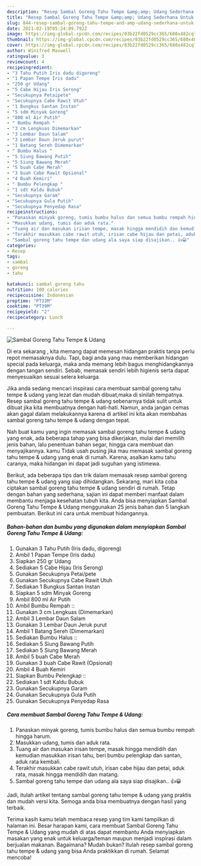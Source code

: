 ```yaml
---
description: "Resep Sambal Goreng Tahu Tempe &amp;amp; Udang Sederhana Untuk Jualan"
title: "Resep Sambal Goreng Tahu Tempe &amp;amp; Udang Sederhana Untuk Jualan"
slug: 844-resep-sambal-goreng-tahu-tempe-and-amp-udang-sederhana-untuk-jualan
date: 2021-02-19T05:24:09.792Z
image: https://img-global.cpcdn.com/recipes/03b22fd0529cc365/680x482cq70/sambal-goreng-tahu-tempe-udang-foto-resep-utama.jpg
thumbnail: https://img-global.cpcdn.com/recipes/03b22fd0529cc365/680x482cq70/sambal-goreng-tahu-tempe-udang-foto-resep-utama.jpg
cover: https://img-global.cpcdn.com/recipes/03b22fd0529cc365/680x482cq70/sambal-goreng-tahu-tempe-udang-foto-resep-utama.jpg
author: Winifred Maxwell
ratingvalue: 3
reviewcount: 4
recipeingredient:
- "3 Tahu Putih Iris dadu digoreng"
- "1 Papan Tempe Iris dadu"
- "250 gr Udang"
- "5 Cabe Hijau Iris Serong"
- "Secukupnya Petaipete"
- "Secukupnya Cabe Rawit Utuh"
- "1 Bungkus Santan Instan"
- "5 sdm Minyak Goreng"
- "800 ml Air Putih"
- " Bumbu Rempah "
- "3 cm Lengkuas Dimemarkan"
- "3 Lembar Daun Salam"
- "3 Lembar Daun Jeruk purut"
- "1 Batang Sereh Dimemarkan"
- " Bumbu Halus "
- "5 Siung Bawang Putih"
- "5 Siung Bawang Merah"
- "5 buah Cabe Merah"
- "3 buah Cabe Rawit Opsional"
- "4 Buah Kemiri"
- " Bumbu Pelengkap "
- "1 sdt Kaldu Bubuk"
- "Secukupnya Garam"
- "Secukupnya Gula Putih"
- "Secukupnya Penyedap Rasa"
recipeinstructions:
- "Panaskan minyak goreng, tumis bumbu halus dan semua bumbu rempah hingga harum."
- "Masukkan udang, tumis dan aduk rata."
- "Tuang air dan masukan irisan tempe, masak hingga mendidih dan kemudian masukkan irisan tahu, beri bumbu pelengkap dan santan, aduk rata kembali."
- "Terakhir masukkan cabe rawit utuh, irisan cabe hijau dan petai, aduk rata, masak hingga mendidih dan matang."
- "Sambal goreng tahu tempe dan udang ala saya siap disajikan.. 👍😀"
categories:
- Resep
tags:
- sambal
- goreng
- tahu

katakunci: sambal goreng tahu 
nutrition: 100 calories
recipecuisine: Indonesian
preptime: "PT33M"
cooktime: "PT39M"
recipeyield: "2"
recipecategory: Lunch

---
```



![Sambal Goreng Tahu Tempe &amp; Udang](https://img-global.cpcdn.com/recipes/03b22fd0529cc365/680x482cq70/sambal-goreng-tahu-tempe-udang-foto-resep-utama.jpg)

Di era  sekarang , kita memang dapat memesan hidangan praktis tanpa perlu repot memasaknya dulu. Tapi, bagi anda yang mau memberikan hidangan special pada keluarga, maka anda memang lebih bagus menghidangkannya dengan tangan sendiri. Sebab, memasak sendiri lebih higienis serta dapat menyesuaikan sesuai selera keluarga.

Jika anda sedang mencari inspirasi cara membuat sambal goreng tahu tempe &amp; udang yang lezat dan mudah dibuat,maka di sinilah tempatnya. Resep sambal goreng tahu tempe &amp; udang  sebenarnya tidak sulit untuk dibuat jika kita membuatnya dengan hati-hati. Namun, anda jangan cemas akan gagal dalam melakukannya 
karena di artikel ini kita akan membahas sambal goreng tahu tempe &amp; udang dengan tepat.  



Nah buat kamu yang ingin memasak sambal goreng tahu tempe &amp; udang yang enak, ada beberapa tahap yang bisa dikerjakan, mulai dari memilih jenis bahan, lalu penentuan bahan segar, hingga cara membuat dan menyajikannya. kamu Tidak usah pusing jika mau memasak sambal goreng tahu tempe &amp; udang yang enak di rumah. Karena, asalkan kamu  tahu caranya, maka hidangan ini dapat jadi suguhan yang istimewa.

Berikut, ada beberapa tips dan trik dalam memasak resep sambal goreng tahu tempe &amp; udang yang siap dihidangkan. Sekarang, mari kita coba ciptakan sambal goreng tahu tempe &amp; udang sendiri di rumah. Tetap dengan bahan yang sederhana, sajian ini dapat memberi manfaat dalam membantu menjaga kesehatan tubuh kita. Anda bisa menyiapkan Sambal Goreng Tahu Tempe &amp; Udang menggunakan 25 jenis bahan dan 5 langkah pembuatan. Berikut ini cara untuk membuat hidangannya.

<!--inarticleads1-->

##### Bahan-bahan dan bumbu yang digunakan dalam menyiapkan Sambal Goreng Tahu Tempe &amp; Udang:

1. Gunakan 3 Tahu Putih (Iris dadu, digoreng)
1. Ambil 1 Papan Tempe (Iris dadu)
1. Siapkan 250 gr Udang
1. Sediakan 5 Cabe Hijau (Iris Serong)
1. Gunakan Secukupnya Petai/pete
1. Gunakan Secukupnya Cabe Rawit Utuh
1. Sediakan 1 Bungkus Santan Instan
1. Siapkan 5 sdm Minyak Goreng
1. Ambil 800 ml Air Putih
1. Ambil  Bumbu Rempah ::
1. Gunakan 3 cm Lengkuas (Dimemarkan)
1. Ambil 3 Lembar Daun Salam
1. Gunakan 3 Lembar Daun Jeruk purut
1. Ambil 1 Batang Sereh (Dimemarkan)
1. Sediakan  Bumbu Halus ::
1. Sediakan 5 Siung Bawang Putih
1. Sediakan 5 Siung Bawang Merah
1. Ambil 5 buah Cabe Merah
1. Gunakan 3 buah Cabe Rawit (Opsional)
1. Ambil 4 Buah Kemiri
1. Siapkan  Bumbu Pelengkap ::
1. Sediakan 1 sdt Kaldu Bubuk
1. Gunakan Secukupnya Garam
1. Gunakan Secukupnya Gula Putih
1. Gunakan Secukupnya Penyedap Rasa




<!--inarticleads2-->

##### Cara membuat Sambal Goreng Tahu Tempe &amp; Udang:

1. Panaskan minyak goreng, tumis bumbu halus dan semua bumbu rempah hingga harum.
1. Masukkan udang, tumis dan aduk rata.
1. Tuang air dan masukan irisan tempe, masak hingga mendidih dan kemudian masukkan irisan tahu, beri bumbu pelengkap dan santan, aduk rata kembali.
1. Terakhir masukkan cabe rawit utuh, irisan cabe hijau dan petai, aduk rata, masak hingga mendidih dan matang.
1. Sambal goreng tahu tempe dan udang ala saya siap disajikan.. 👍😀




Jadi, itulah artikel tentang  sambal goreng tahu tempe &amp; udang  yang praktis dan mudah versi kita. Semoga anda bisa membuatnya dengan hasil yang terbaik. 

Terima kasih kamu telah membaca resep yang tim kami tampilkan di halaman ini. Besar harapan kami, cara membuat  Sambal Goreng Tahu Tempe &amp; Udang yang mudah di atas dapat membantu Anda menyiapkan masakan yang enak untuk keluarga/teman maupun menjadi inspirasi dalam berjualan makanan. Bagaimana? Mudah bukan? Itulah resep sambal goreng tahu tempe &amp; udang yang bisa Anda praktikkan di rumah. Selamat mencoba!

